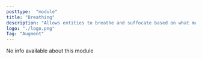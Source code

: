 ```yaml
---
posttype:  "module"  
title: "Breathing"
description: "Allows entities to breathe and suffocate based on what mediums they are in."
logo: "./logo.png"
Tag: "Augment"
---
```

No info available about this module
